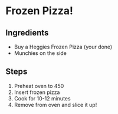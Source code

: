 # Frozen Pizza!

## Ingredients
* Buy a Heggies Frozen Pizza (your done)
* Munchies on the side

## Steps
1. Preheat oven to 450
2. Insert frozen pizza
3. Cook for 10-12 minutes
4. Remove from oven and slice it up!

